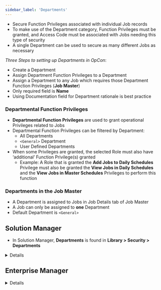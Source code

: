 ```yaml
---
sidebar_label: 'Departments'
---
```


* Secure Function Privileges associated with individual Job records
* To make use of the Department category, Function Privileges must be granted, and Access Code must be associated with Jobs needing this type of security 
* A single Department can be used to secure as many different Jobs as necessary

_Three Steps to setting up Departments in OpCon_:  

* Create a Department
* Assign Department Function Privileges to a Department 
* Assign a Department to any Job which requires those Department Function Privileges (**Job Master**)
* Only required field is **Name**  
* Using Documentation field for Department rationale is best practice

### Departmental Function Privileges

* **Departmental Function Privileges** are used to grant operational Privileges related to Jobs
* Departmental Function Privileges can be filtered by Department:
    * All Departments
    * ```<General>``` Department
    * User Defined Departments
* When some Privileges are granted, the selected Role must also have ‘additional’ Function Privilege(s) granted
    * Example: A Role that is granted the **Add Jobs to Daily Schedules** Privilege must also be granted the **View Jobs in Daily Schedules** and the  **View Jobs in Master Schedules** Privileges to perform this function

### Departments in the Job Master

* A Department is assigned to Jobs in Job Details tab of Job Master
* A Job can only be assigned to **one** Department
* Default Department is ```<General>```

## Solution Manager

* In Solution Manager, **Departments** is found in **Library > Security > Departments**

<details>

### Create or Select a Department

||
|------------------------------------------------------------------------------------|
|![Departments Main Screen (Solution Manager)](../static/imgbasic/department-main-screen.png)|

### Create Department

||
|---|
|![](../static/imgbasic/sm-departments-create.png)|

### Department in Job Details

||
|---|
|![](../static/imgbasic/sm-departments-job-definition.png)|

</details>

## Enterprise Manager

<details>

* In Enterprise Manager, **Departments** is found in **Security > Departments**

### Create or Select a Department

||
|------------------------------------------------------------------------------------|
|![](../static/imgbasic/307.png)|

### Department Privileges

||
|-------------------------------------------|
|![](../static/imgbasic/308.png)|

### Department in Job Master

||
|------------------------------------------------|
|![](../static/imgbasic/309.png) |

</details>